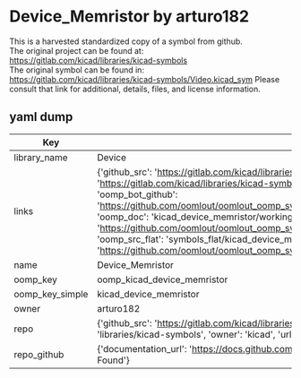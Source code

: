 # Device_Memristor by arturo182  
This is a harvested standardized copy of a symbol from github.  
The original project can be found at:  
https://gitlab.com/kicad/libraries/kicad-symbols  
The original symbol can be found in:
https://gitlab.com/kicad/libraries/kicad-symbols/Video.kicad_sym
Please consult that link for additional, details, files, and license information.  
## yaml dump  
| Key | Value |  
| --- | --- |  
| library_name | Device |  
| links | {'github_src': 'https://gitlab.com/kicad/libraries/kicad-symbols/Video.kicad_sym', 'github_src_repo': 'https://gitlab.com/kicad/libraries/kicad-symbols', 'oomp_bot': 'kicad_device_memristor/working', 'oomp_bot_github': 'https://github.com/oomlout/oomlout_oomp_symbol_bot/tree/main/kicad_device_memristor/working', 'oomp_doc': 'kicad_device_memristor/working', 'oomp_doc_github': 'https://github.com/oomlout/oomlout_oomp_symbol_doc/tree/main/kicad_device_memristor/working', 'oomp_src_flat': 'symbols_flat/kicad_device_memristor/working', 'oomp_src_flat_github': 'https://github.com/oomlout/oomlout_oomp_symbol_src/tree/main/kicad_device_memristor/working'} |  
| name | Device_Memristor |  
| oomp_key | oomp_kicad_device_memristor |  
| oomp_key_simple | kicad_device_memristor |  
| owner | arturo182 |  
| repo | {'github_src': 'https://gitlab.com/kicad/libraries/kicad-symbols/Video.kicad_sym', 'name': 'libraries/kicad-symbols', 'owner': 'kicad', 'url': 'https://gitlab.com/kicad/libraries/kicad-symbols'} |  
| repo_github | {'documentation_url': 'https://docs.github.com/rest/repos/repos#get-a-repository', 'message': 'Not Found'} |  

